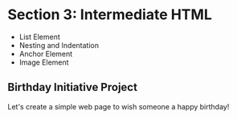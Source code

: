 <!DOCTYPE html>
<html>
<head>
</head>
<body>

<h1>Section 3: Intermediate HTML</h1>
<ul>
  <li>List Element </h2></li>
  <li>Nesting and Indentation</li>
  <li>Anchor Element</li>
  <li>Image Element</li>
</ul>
<h2>Birthday Initiative Project</h2>
<p>Let's create a simple web page to wish someone a happy birthday!</p>


</body>
</html>
